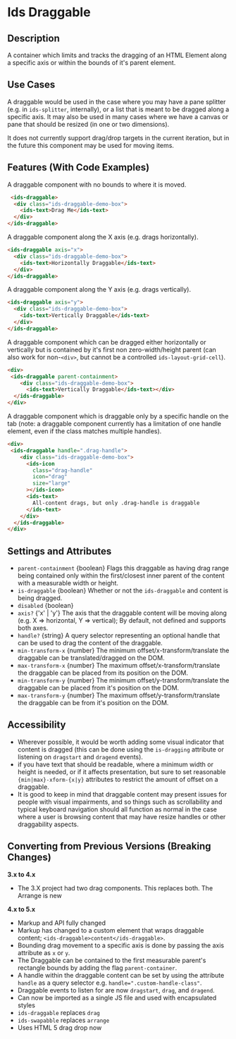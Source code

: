 # Ids Draggable

## Description

A container which limits and tracks the dragging of an HTML Element along a specific axis or within the bounds of it's parent element.

## Use Cases

A draggable would be used in the case where you may have a pane splitter (e.g. in `ids-splitter`, internally), or a list that is meant to be dragged along a specific axis. It may also be used in many cases where we have a canvas or pane that should be resized (in one or two dimensions).

It does not currently support drag/drop targets in the current iteration, but in the future this component may be used for moving items.

## Features (With Code Examples)

A draggable component with no bounds to where it is moved.
```html
 <ids-draggable>
  <div class="ids-draggable-demo-box">
    <ids-text>Drag Me</ids-text>
  </div>
</ids-draggable>
```

A draggable component along the X axis (e.g. drags horizontally).
```html
<ids-draggable axis="x">
  <div class="ids-draggable-demo-box">
    <ids-text>Horizontally Draggable</ids-text>
  </div>
</ids-draggable>
```

A draggable component along the Y axis (e.g. drags vertically).
```html
<ids-draggable axis="y">
  <div class="ids-draggable-demo-box">
    <ids-text>Vertically Draggable</ids-text>
  </div>
</ids-draggable>
```

A draggable component which can be dragged either horizontally or vertically
but is contained by it's first non zero-width/height parent (can also work for non-`<div>`, but cannot be a controlled `ids-layout-grid-cell`).
```html
<div>
 <ids-draggable parent-containment>
    <div class="ids-draggable-demo-box">
      <ids-text>Vertically Draggable</ids-text></div>
  </ids-draggable>
</div>
```

A draggable component which is draggable only by a specific handle on the tab (note: a draggable component currently has a limitation of one handle element, even if the class matches multiple handles).
```html
<div>
 <ids-draggable handle=".drag-handle">
    <div class="ids-draggable-demo-box">
      <ids-icon
        class="drag-handle"
        icon="drag"
        size="large"
      ></ids-icon>
      <ids-text>
        All-content drags, but only .drag-handle is draggable
      </ids-text>
    </div>
  </ids-draggable>
</div>
```

## Settings and Attributes

- `parent-containment` {boolean} Flags this draggable as having drag range being contained only within the first/closest inner parent of the content with a measurable width or height.
- `is-draggable` {boolean} Whether or not the `ids-draggable` and content is being dragged.
- `disabled` {boolean}
- `axis?` {'x' | 'y'}   The axis that the draggable content will be moving along (e.g. X => horizontal, Y => vertical); By default, not defined and supports both axes.
- `handle?` {string} A query selector representing an optional handle that can be used to drag the content of the draggable.
- `min-transform-x` {number} The minimum offset/x-transform/translate the draggable can be translated/dragged on the DOM.
- `max-transform-x` {number} The maximum offset/x-transform/translate the draggable can be placed from its position on the DOM.
- `min-transform-y` {number} The minimum offset/y-transform/translate the draggable can be placed from it's position on the DOM.
- `max-transform-y` {number} The maximum offset/y-transform/translate the draggable can be from it's position on the DOM.

## Accessibility

- Wherever possible, it would be worth adding some visual indicator that content is dragged (this can be done using the `is-dragging` attribute or listening on `dragstart` and `dragend` events).
- if you have text that should be readable, where a minimum width or height is needed, or if it affects presentation, but sure to set reasonable `{min|max}-xform-{x|y}` attributes to restrict the amount of offset on a draggable.
- It is good to keep in mind that draggable content may present issues for people with visual impairments, and so things such as scrollability and typical keyboard
navigation should all function as normal in the case where a user is browsing content that may have resize handles or other draggability aspects.

## Converting from Previous Versions (Breaking Changes)

**3.x to 4.x**
- The 3.X project had two drag components. This replaces both. The Arrange is new

**4.x to 5.x**
- Markup and API fully changed
- Markup has changed to a custom element that wraps draggable content; `<ids-draggable>content</ids-draggable>`.
- Bounding drag movement to a specific axis is done by passing the axis attribute as `x` or `y`.
- The Draggable can be contained to the first measurable parent's rectangle bounds by adding the
flag `parent-container`.
- A handle within the draggable content can be set by using the attribute `handle` as a query selector e.g. `handle=".custom-handle-class"`.
- Draggable events to listen for are now `dragstart`, `drag`, and `dragend`.
- Can now be imported as a single JS file and used with encapsulated styles
- `ids-draggable` replaces `drag`
- `ids-swapabble` replaces `arrange`
- Uses HTML 5 drag drop now
